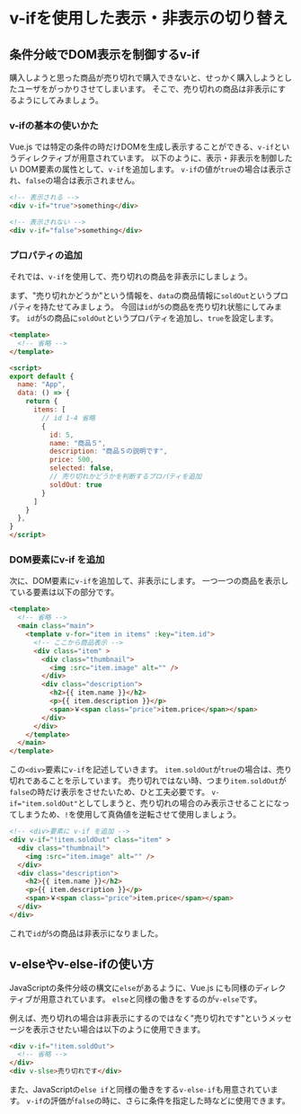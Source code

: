 # v-ifを使用した表示・非表示の切り替え

## 条件分岐でDOM表示を制御するv-if

購入しようと思った商品が売り切れで購入できないと、せっかく購入しようとしたユーザをがっかりさせてしまいます。
そこで、売り切れの商品は非表示にするようにしてみましょう。

### v-ifの基本の使いかた

Vue.js では特定の条件の時だけDOMを生成し表示することができる、`v-if`というディレクティブが用意されています。
以下のように、表示・非表示を制御したい DOM要素の属性として、`v-if`を追加します。
`v-if`の値が`true`の場合は表示され、`false`の場合は表示されません。

```html
<!-- 表示される -->
<div v-if="true">something</div>

<!-- 表示されない -->
<div v-if="false">something</div>
```

### プロパティの追加
それでは、`v-if`を使用して、売り切れの商品を非表示にしましょう。

まず、"売り切れかどうか"という情報を、`data`の商品情報に`soldOut`というプロパティを持たせてみましょう。
今回は`id`が`5`の商品を売り切れ状態にしてみます。
`id`が`5`の商品に`soldOut`というプロパティを追加し、`true`を設定します。

```html
<template>
  <!-- 省略 -->
</template>

<script>
export default {
  name: "App",
  data: () => {
    return {
      items: [
        // id 1-4 省略
        {
          id: 5,
          name: "商品５",
          description: "商品５の説明です",
          price: 500,
          selected: false,
          // 売り切れかどうかを判断するプロパティを追加
          soldOut: true
        }
      ]
    }
  },
}
</script>
```

### DOM要素にv-if を追加

次に、DOM要素に`v-if`を追加して、非表示にします。
一つ一つの商品を表示している要素は以下の部分です。

```html
<template>
  <!-- 省略 -->
  <main class="main">
    <template v-for="item in items" :key="item.id">
      <!-- ここから商品表示 -->
      <div class="item" >
        <div class="thumbnail">
          <img :src="item.image" alt="" />
        </div>
        <div class="description">
          <h2>{{ item.name }}</h2>
          <p>{{ item.description }}</p>
          <span>￥<span class="price">item.price</span></span>
        </div>
      </div>
    </template>
  </main>
</template>
```

この`<div>`要素に`v-if`を記述していきます。
`item.soldOut`が`true`の場合は、売り切れであることを示しています。
売り切れではない時、つまり`item.soldOut`が`false`の時だけ表示をさせたいため、ひと工夫必要です。
`v-if="item.soldOut"`としてしまうと、売り切れの場合のみ表示させることになってしまうため、`!`を使用して真偽値を逆転させて使用しましょう。

```html
<!-- <div>要素に v-if を追加 -->
<div v-if="!item.soldOut" class="item" >
  <div class="thumbnail">
    <img :src="item.image" alt="" />
  </div>
  <div class="description">
    <h2>{{ item.name }}</h2>
    <p>{{ item.description }}</p>
    <span>￥<span class="price">item.price</span></span>
  </div>
</div>
```

これで`id`が`5`の商品は非表示になりました。


## v-elseやv-else-ifの使い方

JavaScriptの条件分岐の構文に`else`があるように、Vue.js にも同様のディレクティブが用意されています。
`else`と同様の働きをするのが`v-else`です。

例えば、売り切れの場合は非表示にするのではなく"売り切れです"というメッセージを表示させたい場合は以下のように使用できます。

```html
<div v-if="!item.soldOut">
  <!-- 省略 -->
</div>
<div v-slse>売り切れです</div>
```

また、JavaScriptの`else if`と同様の働きをする`v-else-if`も用意されています。
`v-if`の評価が`false`の時に、さらに条件を指定した時などに使用できます。
